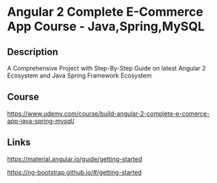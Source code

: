 # Angular 2 Complete E-Commerce App Course - Java,Spring,MySQL

## Description

A Comprehensive Project with Step-By-Step Guide on latest Angular 2 Ecosystem and Java Spring Framework Ecosystem

## Course

https://www.udemy.com/course/build-angular-2-complete-e-comerce-app-java-spring-mysql/


## Links

https://material.angular.io/guide/getting-started

https://ng-bootstrap.github.io/#/getting-started

